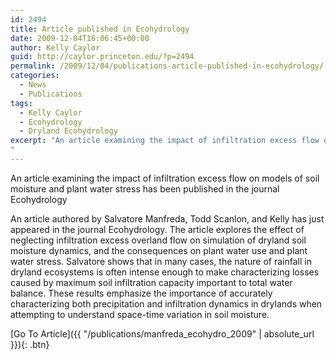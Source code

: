 ```yaml
---
id: 2494
title: Article published in Ecohydrology
date: 2009-12-04T16:06:45+00:00
author: Kelly Caylor
guid: http://caylor.princeton.edu/?p=2494
permalink: /2009/12/04/publications-article-published-in-ecohydrology/
categories:
  - News
  - Publications
tags:
  - Kelly Caylor
  - Ecohydrology
  - Dryland Ecohydrology
excerpt: "An article examining the impact of infiltration excess flow on models of soil moisture and plant water stress has been published in the journal Ecohydrology
"
---
```

An article examining the impact of infiltration excess flow on models of soil moisture and plant water stress has been published in the journal Ecohydrology

<!--more-->

An article authored by Salvatore Manfreda, Todd Scanlon, and Kelly has just appeared in the journal Ecohydrology. The article explores the effect of neglecting infiltration excess overland flow on simulation of dryland soil moisture dynamics, and the consequences on plant water use and plant water stress. Salvatore shows that in many cases, the nature of rainfall in dryland ecosystems is often intense enough to make characterizing losses caused by maximum soil infiltration capacity important to total water balance. These results emphasize the importance of accurately characterizing both precipitation and infiltration dynamics in drylands when attempting to understand space-time variation in soil moisture. 

[Go To Article]({{ "/publications/manfreda_ecohydro_2009" | absolute_url }}){: .btn}
